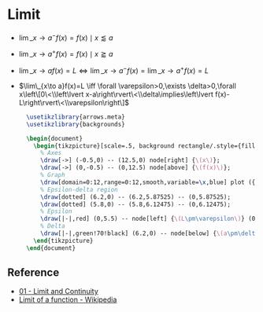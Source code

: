 # Limit

* $\lim\_{x\to a^-}f(x)=f(x)\mid x\lessapprox a$

* $\lim\_{x\to a^+}f(x)=f(x)\mid x\gtrapprox a$

* $\lim\_{x\to a}f(x)=L\iff\lim\_{x\to a^-}f(x)=\lim\_{x\to a^{+}}f(x)=L$

* $\lim\_{x\to a}f(x)=L \iff \forall \varepsilon>0,\exists \delta>0,\forall x\left\[0\<\\left\lvert x-a\right\rvert\<\\delta\implies\left\lvert f(x)-L\right\rvert\<\\varepsilon\right\]$
  
  ````tikz
    \usetikzlibrary{arrows.meta}
    \usetikzlibrary{backgrounds}
  
    \begin{document}
      \begin{tikzpicture}[scale=.5, background rectangle/.style={fill=white}, show background rectangle]
    	% Axes
    	\draw[->] (-0.5,0) -- (12.5,0) node[right] {\(x\)};  
    	\draw[->] (0,-0.5) -- (0,12.5) node[above] {\(f(x)\)};
    	% Graph
    	\draw[domain=0:12,range=0:12,smooth,variable=\x,blue] plot ({\x},{(\x^3-18*\x^2+88*\x-96)/32+6});
    	% Epsilon-delta region
    	\draw[dotted] (6.2,0) -- (6.2,5.87525) -- (0,5.87525);
    	\draw[dotted] (5.8,0) -- (5.8,6.12475) -- (0,6.12475);
    	% Epsilon
    	\draw[|-|,red] (0,5.5) -- node[left] {\(L\pm\varepsilon\)} (0,6.5);
    	% Delta
    	\draw[|-|,green!70!black] (6.2,0) -- node[below] {\(a\pm\delta\)} (5.8,0);
      \end{tikzpicture}
    \end{document}
  ````

## Reference

* [01 - Limit and Continuity](../../../../00%20-%20Summary/SCMA104%20-%20System%20of%20Ordinary%20Differential%20Equations%20and%20Applications%20in%20Medical%20Science/01%20-%20Limit%20and%20Continuity.md)
* [Limit of a function - Wikipedia](https://en.wikipedia.org/wiki/Limit_of_a_function)

